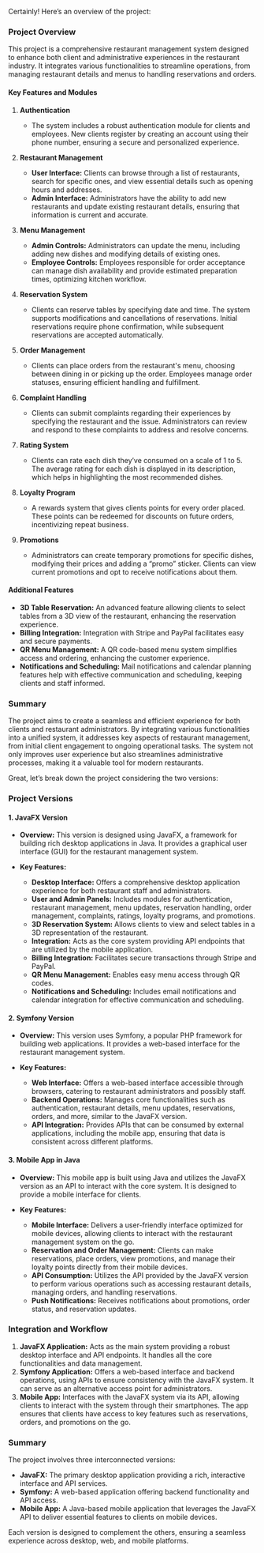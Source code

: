 Certainly! Here’s an overview of the project:

### Project Overview

This project is a comprehensive restaurant management system designed to enhance both client and administrative experiences in the restaurant industry. It integrates various functionalities to streamline operations, from managing restaurant details and menus to handling reservations and orders.

#### Key Features and Modules

1. **Authentication**
   - The system includes a robust authentication module for clients and employees. New clients register by creating an account using their phone number, ensuring a secure and personalized experience.

2. **Restaurant Management**
   - **User Interface:** Clients can browse through a list of restaurants, search for specific ones, and view essential details such as opening hours and addresses.
   - **Admin Interface:** Administrators have the ability to add new restaurants and update existing restaurant details, ensuring that information is current and accurate.

3. **Menu Management**
   - **Admin Controls:** Administrators can update the menu, including adding new dishes and modifying details of existing ones.
   - **Employee Controls:** Employees responsible for order acceptance can manage dish availability and provide estimated preparation times, optimizing kitchen workflow.

4. **Reservation System**
   - Clients can reserve tables by specifying date and time. The system supports modifications and cancellations of reservations. Initial reservations require phone confirmation, while subsequent reservations are accepted automatically.

5. **Order Management**
   - Clients can place orders from the restaurant's menu, choosing between dining in or picking up the order. Employees manage order statuses, ensuring efficient handling and fulfillment.

6. **Complaint Handling**
   - Clients can submit complaints regarding their experiences by specifying the restaurant and the issue. Administrators can review and respond to these complaints to address and resolve concerns.

7. **Rating System**
   - Clients can rate each dish they’ve consumed on a scale of 1 to 5. The average rating for each dish is displayed in its description, which helps in highlighting the most recommended dishes.

8. **Loyalty Program**
   - A rewards system that gives clients points for every order placed. These points can be redeemed for discounts on future orders, incentivizing repeat business.

9. **Promotions**
   - Administrators can create temporary promotions for specific dishes, modifying their prices and adding a “promo” sticker. Clients can view current promotions and opt to receive notifications about them.

#### Additional Features

- **3D Table Reservation:** An advanced feature allowing clients to select tables from a 3D view of the restaurant, enhancing the reservation experience.
- **Billing Integration:** Integration with Stripe and PayPal facilitates easy and secure payments.
- **QR Menu Management:** A QR code-based menu system simplifies access and ordering, enhancing the customer experience.
- **Notifications and Scheduling:** Mail notifications and calendar planning features help with effective communication and scheduling, keeping clients and staff informed.

### Summary

The project aims to create a seamless and efficient experience for both clients and restaurant administrators. By integrating various functionalities into a unified system, it addresses key aspects of restaurant management, from initial client engagement to ongoing operational tasks. The system not only improves user experience but also streamlines administrative processes, making it a valuable tool for modern restaurants.

Great, let’s break down the project considering the two versions:

### Project Versions

#### 1. **JavaFX Version**

- **Overview:** This version is designed using JavaFX, a framework for building rich desktop applications in Java. It provides a graphical user interface (GUI) for the restaurant management system.
  
- **Key Features:**
  - **Desktop Interface:** Offers a comprehensive desktop application experience for both restaurant staff and administrators.
  - **User and Admin Panels:** Includes modules for authentication, restaurant management, menu updates, reservation handling, order management, complaints, ratings, loyalty programs, and promotions.
  - **3D Reservation System:** Allows clients to view and select tables in a 3D representation of the restaurant.
  - **Integration:** Acts as the core system providing API endpoints that are utilized by the mobile application.
  - **Billing Integration:** Facilitates secure transactions through Stripe and PayPal.
  - **QR Menu Management:** Enables easy menu access through QR codes.
  - **Notifications and Scheduling:** Includes email notifications and calendar integration for effective communication and scheduling.

#### 2. **Symfony Version**

- **Overview:** This version uses Symfony, a popular PHP framework for building web applications. It provides a web-based interface for the restaurant management system.
  
- **Key Features:**
  - **Web Interface:** Offers a web-based interface accessible through browsers, catering to restaurant administrators and possibly staff.
  - **Backend Operations:** Manages core functionalities such as authentication, restaurant details, menu updates, reservations, orders, and more, similar to the JavaFX version.
  - **API Integration:** Provides APIs that can be consumed by external applications, including the mobile app, ensuring that data is consistent across different platforms.

#### 3. **Mobile App in Java**

- **Overview:** This mobile app is built using Java and utilizes the JavaFX version as an API to interact with the core system. It is designed to provide a mobile interface for clients.
  
- **Key Features:**
  - **Mobile Interface:** Delivers a user-friendly interface optimized for mobile devices, allowing clients to interact with the restaurant management system on the go.
  - **Reservation and Order Management:** Clients can make reservations, place orders, view promotions, and manage their loyalty points directly from their mobile devices.
  - **API Consumption:** Utilizes the API provided by the JavaFX version to perform various operations such as accessing restaurant details, managing orders, and handling reservations.
  - **Push Notifications:** Receives notifications about promotions, order status, and reservation updates.

### Integration and Workflow

1. **JavaFX Application:** Acts as the main system providing a robust desktop interface and API endpoints. It handles all the core functionalities and data management.
2. **Symfony Application:** Offers a web-based interface and backend operations, using APIs to ensure consistency with the JavaFX system. It can serve as an alternative access point for administrators.
3. **Mobile App:** Interfaces with the JavaFX system via its API, allowing clients to interact with the system through their smartphones. The app ensures that clients have access to key features such as reservations, orders, and promotions on the go.

### Summary

The project involves three interconnected versions:

- **JavaFX:** The primary desktop application providing a rich, interactive interface and API services.
- **Symfony:** A web-based application offering backend functionality and API access.
- **Mobile App:** A Java-based mobile application that leverages the JavaFX API to deliver essential features to clients on mobile devices.

Each version is designed to complement the others, ensuring a seamless experience across desktop, web, and mobile platforms.

